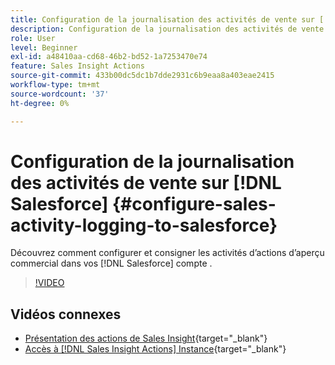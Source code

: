```yaml
---
title: Configuration de la journalisation des activités de vente sur [!DNL Salesforce]
description: Configuration de la journalisation des activités de vente sur [!DNL Salesforce]
role: User
level: Beginner
exl-id: a48410aa-cd68-46b2-bd52-1a7253470e74
feature: Sales Insight Actions
source-git-commit: 433b00dc5dc1b7dde2931c6b9eaa8a403eae2415
workflow-type: tm+mt
source-wordcount: '37'
ht-degree: 0%

---
```


# Configuration de la journalisation des activités de vente sur [!DNL Salesforce] {#configure-sales-activity-logging-to-salesforce}

Découvrez comment configurer et consigner les activités d’actions d’aperçu commercial dans vos [!DNL Salesforce] compte .

>[!VIDEO](https://video.tv.adobe.com/v/340843/?quality=12&learn=on)

## Vidéos connexes

* [Présentation des actions de Sales Insight](/help/sales-insight-actions/sales-insight-actions-overview.md){target="_blank"}
* [Accès à [!DNL Sales Insight Actions] Instance](/help/sales-insight-actions/accessing-your-sales-insight-actions-instance.md){target="_blank"}
